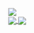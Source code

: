 <a href="https://github.com/EmirGuvenni">
	<img align="center" src="https://github-readme-stats.vercel.app/api?username=EmirGuvenni&count_private=true&show_icons=true&theme=dracula">
</a><br>
<a href="https://github.com/EmirGuvenni">
	<img align="center" src="https://github-readme-stats.vercel.app/api/top-langs/?username=EmirGuvenni&layout=compact&theme=dracula">
</a>
<a href="https://github.com/EmirGuvenni">
	<img align="center" src="https://github-readme-stats.vercel.app/api/wakatime?username=EmirGuvenni&theme=dracula">
</a>